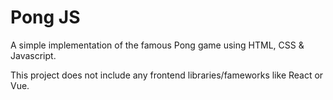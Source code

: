 # Pong JS

A simple implementation of the famous Pong game using HTML, CSS & Javascript.

This project does not include any frontend libraries/fameworks like React or Vue.
